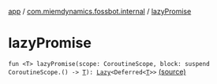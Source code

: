 [app](../index.md) / [com.miemdynamics.fossbot.internal](index.md) / [lazyPromise](./lazy-promise.md)

# lazyPromise

`fun <T> lazyPromise(scope: CoroutineScope, block: suspend CoroutineScope.() -> `[`T`](lazy-promise.md#T)`): `[`Lazy`](https://kotlinlang.org/api/latest/jvm/stdlib/kotlin/-lazy/index.html)`<Deferred<`[`T`](lazy-promise.md#T)`>>` [(source)](https://github.com/binyot/fossbot/tree/master/app/src/main/java/com/miemdynamics/fossbot/internal/util.kt#L44)